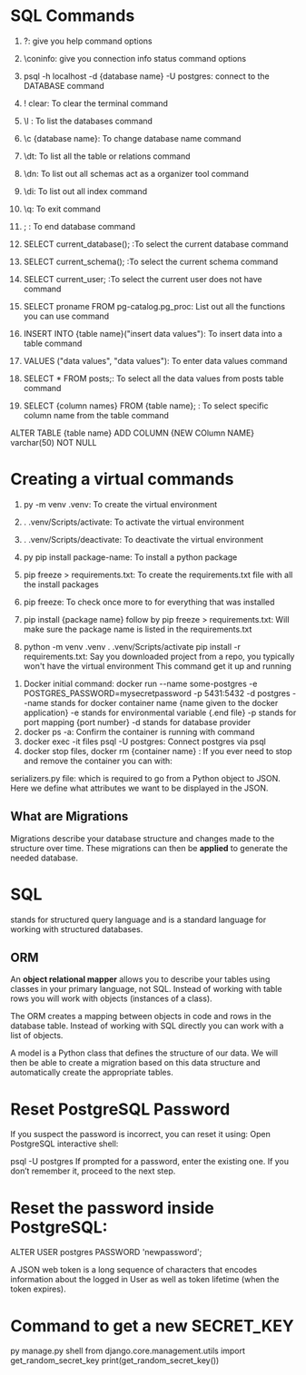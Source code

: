 <!-- extra resources: https://www.geeksforgeeks.org/dsa-tutorial-learn-data-structures-and-algorithms/ -->

# SQL Commands

1. \?: give you help command options
2. \coninfo: give you connection info status command options
3. psql -h localhost -d {database name} -U postgres: connect to the DATABASE command

4. \! clear: To clear the terminal command
5. \l : To list the databases command
6. \c {database name}: To change database name command
7. \dt: To list all the table or relations command
8. \dn: To list out all schemas act as a organizer tool command
9. \di: To list out all index command
10. \q: To exit command
11. ; : To end database command
12. SELECT current_database(); :To select the current database command
13. SELECT current_schema(); :To select the current schema command
14. SELECT current_user; :To select the current user does not have command
15. SELECT proname FROM pg-catalog.pg_proc: List out all the functions you can use command
16. INSERT INTO {table name}("insert data values"): To insert data into a table command
17. VALUES ("data values", "data values"): To enter data values command
18. SELECT \* FROM posts;: To select all the data values from posts table command
19. SELECT {column names} FROM {table name}; : To select specific column name from the table command

ALTER TABLE {table name}
ADD COLUMN {NEW COlumn NAME} varchar(50) NOT NULL

# Creating a virtual commands

1. py -m venv .venv: To create the virtual environment
2. . .venv/Scripts/activate: To activate the virtual environment
3. . .venv/Scripts/deactivate: To deactivate the virtual environment
4. py pip install package-name: To install a python package
5. pip freeze > requirements.txt: To create the requirements.txt file with all the install packages
6. pip freeze: To check once more to for everything that was installed
7. pip install {package name} follow by pip freeze > requirements.txt: Will make sure the package name is listed in the requirements.txt

8. python -m venv .venv
   . .venv/Scripts/activate
   pip install -r requirements.txt: Say you downloaded project from a repo, you typically won't have the virtual environment This command get it up and running

<!-- Docker Commands -->

1. Docker initial command: docker run --name some-postgres -e POSTGRES_PASSWORD=mysecretpassword -p 5431:5432 -d postgres
   --name stands for docker container name {name given to the docker application}
   -e stands for environmental variable {.end file}
   -p stands for port mapping {port number}
   -d stands for database provider
2. docker ps -a: Confirm the container is running with command
3. docker exec -it files psql -U postgres: Connect postgres via psql
4. docker stop files, docker rm {container name} : If you ever need to stop and remove the container you can with:

<!-- Data serialization -->

serializers.py file: which is required to go from a Python object to JSON. Here we define what attributes we want to be displayed in the JSON.

## What are Migrations

Migrations describe your database structure and changes made to the structure over time. These migrations can then be **applied** to generate the needed database.

# SQL

stands for structured query language and is a standard language for working with structured databases.

## ORM

An **object relational mapper** allows you to describe your tables using classes in your primary language, not SQL. Instead of working with table rows you will work with objects (instances of a class).

The ORM creates a mapping between objects in code and rows in the database table. Instead of working with SQL directly you can work with a list of objects.

A model is a Python class that defines the structure of our data. We will then be able to create a migration based on this data structure and automatically create the appropriate tables.

# Reset PostgreSQL Password

If you suspect the password is incorrect, you can reset it using:
Open PostgreSQL interactive shell:

psql -U postgres
If prompted for a password, enter the existing one. If you don’t remember it, proceed to the next step.

# Reset the password inside PostgreSQL:

ALTER USER postgres PASSWORD 'newpassword';

A JSON web token is a long sequence of characters that encodes information about the logged in User as well as token lifetime (when the token expires).

# Command to get a new SECRET_KEY

py manage.py shell
from django.core.management.utils import get_random_secret_key
print(get_random_secret_key())
